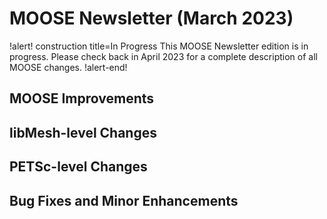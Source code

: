 # MOOSE Newsletter (March 2023)

!alert! construction title=In Progress
This MOOSE Newsletter edition is in progress. Please check back in April 2023
for a complete description of all MOOSE changes.
!alert-end!

## MOOSE Improvements

## libMesh-level Changes

## PETSc-level Changes

## Bug Fixes and Minor Enhancements
